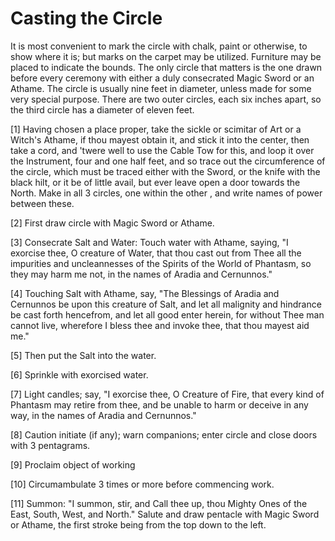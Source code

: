 
<h1>Casting the Circle</h1>

It is most convenient to mark the circle with chalk, paint or otherwise, to show where it is; but marks on the carpet may be utilized. Furniture may be placed to indicate the bounds. The only circle that matters is the one drawn before every ceremony with either a duly consecrated Magic Sword or an Athame. The circle is usually nine feet in diameter, unless made for some very special purpose. There are two outer circles, each six inches apart, so the third circle has a diameter of eleven feet.

[1] Having chosen a place proper, take the sickle or scimitar of Art or a Witch's Athame, if thou mayest obtain it, and stick it into the center, then take a cord, and 'twere well to use the Cable Tow for this, and loop it over the Instrument, four and one half feet, and so trace out the circumference of the circle, which must be traced either with the Sword, or the knife with the black hilt, or it be of little avail, but ever leave open a door towards the North. Make in all 3 circles, one within the other , and write names of power between these.

[2] First draw circle with Magic Sword or Athame.

[3] Consecrate Salt and Water: Touch water with Athame, saying, "I exorcise thee, O creature of Water, that thou cast out from Thee all the impurities and uncleannesses of the Spirits of the World of Phantasm, so they may harm me not, in the names of Aradia and Cernunnos."

[4] Touching Salt with Athame, say, "The Blessings of Aradia and Cernunnos be upon this creature of Salt, and let all malignity and hindrance be cast forth hencefrom, and let all good enter herein, for without Thee man cannot live, wherefore I bless thee and invoke thee, that thou mayest aid me."

[5] Then put the Salt into the water.

[6] Sprinkle with exorcised water.

[7] Light candles; say, "I exorcise thee, O Creature of Fire, that every kind of Phantasm may retire from thee, and be unable to harm or deceive in any way, in the names of Aradia and Cernunnos."

[8] Caution initiate (if any); warn companions; enter circle and close doors with 3 pentagrams.

[9] Proclaim object of working

[10] Circumambulate 3 times or more before commencing work.

[11] Summon: "I summon, stir, and Call thee up, thou Mighty Ones of the East, South, West, and North." Salute and draw pentacle with Magic Sword or Athame, the first stroke being from the top down to the left.
